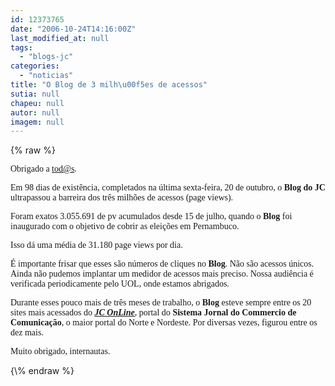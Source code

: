 ```yaml
---
id: 12373765
date: "2006-10-24T14:16:00Z"
last_modified_at: null
tags:
  - "blogs-jc"
categories:
  - "noticias"
title: "O Blog de 3 milh\u00f5es de acessos"
sutia: null
chapeu: null
autor: null
imagem: null
---
```

{\% raw %}
<p><P><FONT face=Verdana>Obrigado a </FONT><A href=\"mailto:tod@s\"><FONT face=Verdana><A href=\"mailto:tod@s.\">tod@s</FONT></A><FONT face=Verdana>.</FONT></A></P></p>
<p><P><FONT face=Verdana>Em 98 dias de existência, completados na última sexta-feira, 20 de outubro, o <STRONG>Blog do JC</STRONG> ultrapassou a barreira dos três milhões de acessos (page views).</FONT></P></p>
<p><P><FONT face=Verdana>Foram exatos 3.055.691 de pv acumulados desde 15 de julho, quando o <STRONG>Blog</STRONG> foi inaugurado com o objetivo de cobrir as eleições em Pernambuco.</FONT></P></p>
<p><P><FONT face=Verdana>Isso dá uma média de 31.180 page views por dia.</FONT></P></p>
<p><P><FONT face=Verdana>É importante frisar que esses são números de cliques no <STRONG>Blog</STRONG>. Não são acessos únicos. Ainda não pudemos implantar um medidor de acessos mais preciso. Nossa audiência é verificada periodicamente pelo UOL, onde estamos abrigados.</FONT></P></p>
<p><P><FONT face=Verdana>Durante esses pouco mais de três meses de trabalho, o <STRONG>Blog</STRONG> esteve sempre entre os 20 sites mais acessados do <STRONG><EM><U><FONT color=mediumblue><A href=\"https://www.jc.com.br/\" target=_blank>JC OnLine</A></FONT></U></EM></STRONG>, portal do <STRONG>Sistema Jornal do Commercio de Comunicação</STRONG>, o maior portal do Norte e Nordeste. </FONT><FONT face=Verdana>Por diversas vezes, figurou entre os dez mais. </FONT></P></p>
<p><P><FONT face=Verdana>Muito obrigado, internautas.</FONT></P> </p>
{\% endraw %}